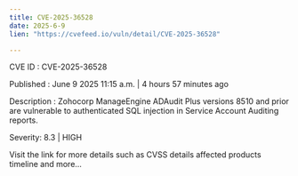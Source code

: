 ```yaml
---
title: CVE-2025-36528
date: 2025-6-9
lien: "https://cvefeed.io/vuln/detail/CVE-2025-36528"

---
```


CVE ID : CVE-2025-36528

Published :  June 9
2025
11:15 a.m. | 4 hours
57 minutes ago

Description : Zohocorp ManageEngine ADAudit Plus versions 8510 and prior are vulnerable to authenticated SQL injection in Service Account Auditing reports.

Severity: 8.3 | HIGH

Visit the link for more details
such as CVSS details
affected products
timeline
and more...
